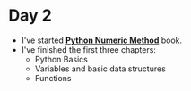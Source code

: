 # Day 2
* I've started [**Python Numeric Method**](https://pythonnumericalmethods.berkeley.edu/notebooks/Index.html) book.
* I've finished the first three chapters:
    * Python Basics
    * Variables and basic data structures
    * Functions
